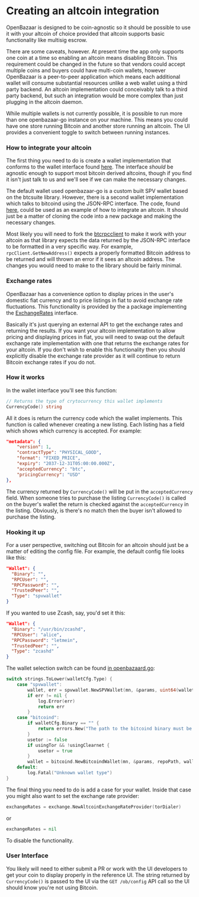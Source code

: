 Creating an altcoin integration
===============================

OpenBazaar is designed to be coin-agnostic so it should be possible to use it with your altcoin of choice provided that altcoin
supports basic functionality like multisig escrow. 

There are some caveats, however. At present time the app only supports one coin at a time so enabling an altcoin means disabling 
Bitcoin. This requirement could be changed in the future so that vendors could accept multiple coins and buyers could have multi-coin
wallets, however OpenBazaar is a peer-to-peer application which means each additional wallet will consume substantial resources unlike
a web wallet using a third party backend. An altcoin implementation could conceivably talk to a third party backend, but such an integration
would be more complex than just plugging in the altcoin daemon. 

While multiple wallets is not currently possible, it is possible to run more than one openbazaar-go instance on your machine. This means
you could have one store running Bitcoin and another store running an altcoin. The UI provides a convenient toggle to switch between
running instances. 

### How to integrate your altcoin

The first thing you need to do is create a wallet implementation that conforms to the wallet interface found [here](https://github.com/projecthelixcoin/wallet-interface).
The interface *should* be agnostic enough to support most bitcoin derived altcoins, though if you find it isn't just talk to us and we'll see if
we can make the necessary changes. 

The default wallet used openbazaar-go is a custom built SPV wallet based on the btcsuite library. However, there is a second wallet implementation
which talks to bitcoind using the JSON-RPC interface. The code, found [here](https://github.com/projecthelixcoin/openbazaar-go/tree/master/bitcoin/bitcoind), could be
used as an example of how to integrate an altcoin. It should just be a matter of cloning the code into a new package and making the necessary changes.

Most likely you will need to fork the [btcrpcclient](https://github.com/btcsuite/btcrpcclient) to make it work with your altcoin as that library expects the data
returned by the JSON-RPC interface to be formatted in a very specific way. For example, `rpcClient.GetNewAddress()` expects a properly formatted Bitcoin address to 
be returned and will thrown an error if it sees an altcoin address. The changes you would need to make to the library should be fairly minimal.

### Exchange rates

OpenBazaar has a convenience option to display prices in the user's domestic fiat currency and to price listings in fiat to avoid exchange rate 
fluctuations. This functionality is provided by the a package implementing the [ExchangeRates](https://github.com/projecthelixcoin/openbazaar-go/blob/master/bitcoin/exchangerates.go) interface.

Basically it's just querying an external API to get the exchange rates and returning the results. If you want your altcoin implementation to allow pricing and displaying prices
in fiat, you will need to swap out the default exchange rate implementation with one that returns the exchange rates for your altcoin. If you don't wish to enable
this functionality then you should explicitly disable the exchange rate provider as it will continue to return Bitcoin exchange rates if you do not. 

### How it works

In the wallet interface you'll see this function:
```go
// Returns the type of crytocurrency this wallet implements
CurrencyCode() string
```

All it does is return the currency code which the wallet implements. This function is called whenever creating a new listing. Each listing has a field which shows which currency is accepted.
For example: 
```json
"metadata": {
    "version": 1,
    "contractType": "PHYSICAL_GOOD",
    "format": "FIXED_PRICE",
    "expiry": "2037-12-31T05:00:00.000Z",
    "acceptedCurrency": "btc",
    "pricingCurrency": "USD"
},
```
The currency returned by `CurrencyCode()` will be put in the `acceptedCurrency` field. When someone tries to purchase the listing `CurrencyCode()` is called on the buyer's wallet the return is
checked against the `acceptedCurrency` in the listing. Obviously, is there's no match then the buyer isn't allowed to purchase the listing.

### Hooking it up

For a user perspective, switching out Bitcoin for an altcoin should just be a matter of editing the config file. For example, the default config file looks like this:
```json
"Wallet": {
  "Binary": "",
  "RPCUser": "",
  "RPCPassword": "",
  "TrustedPeer": "",
  "Type": "spvwallet"
}
```
If you wanted to use Zcash, say, you'd set it this:
```json
"Wallet": {
  "Binary": "/usr/bin/zcashd",
  "RPCUser": "alice",
  "RPCPassword": "letmein",
  "TrustedPeer": "",
  "Type": "zcashd"
}
```

The wallet selection switch can be found [in openbazaard.go](https://github.com/projecthelixcoin/openbazaar-go/blob/master/openbazaard.go):
```go
switch strings.ToLower(walletCfg.Type) {
	case "spvwallet":
		wallet, err = spvwallet.NewSPVWallet(mn, &params, uint64(walletCfg.MaxFee), uint64(walletCfg.LowFeeDefault), uint64(walletCfg.MediumFeeDefault), uint64(walletCfg.HighFeeDefault), walletCfg.FeeAPI, repoPath, sqliteDB, "OpenBazaar", walletCfg.TrustedPeer, torDialer, ml)
		if err != nil {
			log.Error(err)
			return err
		}
	case "bitcoind":
		if walletCfg.Binary == "" {
			return errors.New("The path to the bitcoind binary must be specified in the config file when using bitcoind")
		}
		usetor := false
		if usingTor && !usingClearnet {
			usetor = true
		}
		wallet = bitcoind.NewBitcoindWallet(mn, &params, repoPath, walletCfg.TrustedPeer, walletCfg.Binary, walletCfg.RPCUser, walletCfg.RPCPassword, usetor, controlPort)
	default:
		log.Fatal("Unknown wallet type")
}
```
The final thing you need to do is add a case for your wallet. Inside that case you might also want to set the exchange rate provider:
```go
exchangeRates = exchange.NewAltcoinExchangeRateProvider(torDialer)
```
or 
```go
exchangeRates = nil
```
To disable the functionality.

### User Interface

You likely will need to either submit a PR or work with the UI developers to get your coin to display properly in the reference UI. The string returned by 
`CurrencyCode()` is passed to the UI via the `GET /ob/config` API call so the UI should know you're not using Bitcoin.


